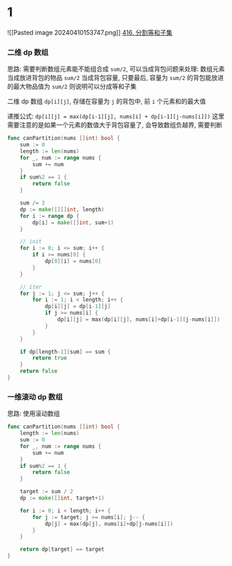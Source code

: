 # 1
![[Pasted image 20240410153747.png]]
[416. 分割等和子集](https://leetcode.cn/problems/partition-equal-subset-sum/)

### 二维 dp 数组
思路: 
需要判断数组元素能不能组合成 `sum/2`, 
可以当成背包问题来处理:
数组元素当成放进背包的物品
`sum/2` 当成背包容量, 
只要最后, 容量为 `sum/2` 的背包能放进的最大物品值为 `sum/2` 则说明可以分成等和子集

二维 dp 数组 `dp[i][j]`, 存储在容量为 `j` 的背包中, 前 `i` 个元素和的最大值

递推公式: 
`dp[i][j] = max(dp[i-1][j], nums[i] + dp[i-1][j-nums[i]])`
这里需要注意的是如果一个元素的数值大于背包容量了, 会导致数组负越界, 需要判断


```go
func canPartition(nums []int) bool {
	sum := 0
	length := len(nums)
	for _, num := range nums {
		sum += num
	}
	if sum%2 == 1 {
		return false
	}

	sum /= 2
	dp := make([][]int, length)
	for i := range dp {
		dp[i] = make([]int, sum+1)
	}

	// init
	for i := 0; i <= sum; i++ {
		if i >= nums[0] {
			dp[0][i] = nums[0]
		}
	}

	// iter
	for j := 1; j <= sum; j++ {
		for i := 1; i < length; i++ {
			dp[i][j] = dp[i-1][j]
			if j >= nums[i] {
				dp[i][j] = max(dp[i][j], nums[i]+dp[i-1][j-nums[i]])
			}
		}
	}

	if dp[length-1][sum] == sum {
		return true
	}
	return false
}
```

### 一维滚动 dp 数组
思路: 使用滚动数组

```go
func canPartition(nums []int) bool {
	length := len(nums)
	sum := 0
	for _, num := range nums {
		sum += num
	}
	if sum%2 == 1 {
		return false
	}

	target := sum / 2
	dp := make([]int, target+1)

	for i := 0; i < length; i++ {
		for j := target; j >= nums[i]; j-- {
			dp[j] = max(dp[j], nums[i]+dp[j-nums[i]])
		}
	}

	return dp[target] == target
}
```
